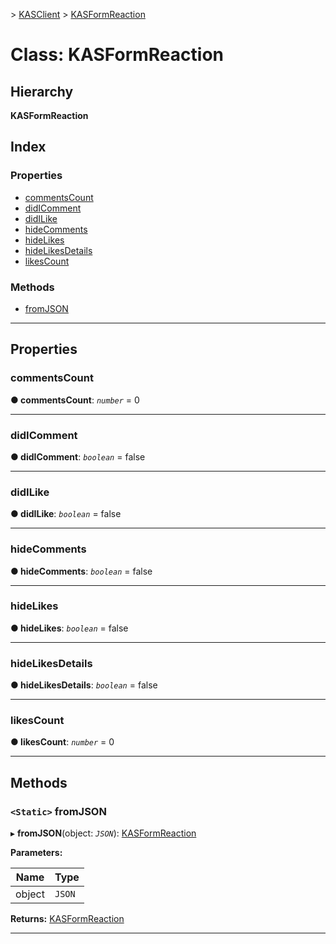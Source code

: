 [](../README.md) > [KASClient](../modules/kasclient.md) > [KASFormReaction](../classes/kasclient.kasformreaction.md)

# Class: KASFormReaction

## Hierarchy

**KASFormReaction**

## Index

### Properties

* [commentsCount](kasclient.kasformreaction.md#commentscount)
* [didIComment](kasclient.kasformreaction.md#didicomment)
* [didILike](kasclient.kasformreaction.md#didilike)
* [hideComments](kasclient.kasformreaction.md#hidecomments)
* [hideLikes](kasclient.kasformreaction.md#hidelikes)
* [hideLikesDetails](kasclient.kasformreaction.md#hidelikesdetails)
* [likesCount](kasclient.kasformreaction.md#likescount)

### Methods

* [fromJSON](kasclient.kasformreaction.md#fromjson)

---

## Properties

<a id="commentscount"></a>

###  commentsCount

**● commentsCount**: *`number`* = 0

___
<a id="didicomment"></a>

###  didIComment

**● didIComment**: *`boolean`* = false

___
<a id="didilike"></a>

###  didILike

**● didILike**: *`boolean`* = false

___
<a id="hidecomments"></a>

###  hideComments

**● hideComments**: *`boolean`* = false

___
<a id="hidelikes"></a>

###  hideLikes

**● hideLikes**: *`boolean`* = false

___
<a id="hidelikesdetails"></a>

###  hideLikesDetails

**● hideLikesDetails**: *`boolean`* = false

___
<a id="likescount"></a>

###  likesCount

**● likesCount**: *`number`* = 0

___

## Methods

<a id="fromjson"></a>

### `<Static>` fromJSON

▸ **fromJSON**(object: *`JSON`*): [KASFormReaction](kasclient.kasformreaction.md)

**Parameters:**

| Name | Type |
| ------ | ------ |
| object | `JSON` |

**Returns:** [KASFormReaction](kasclient.kasformreaction.md)

___

